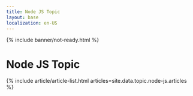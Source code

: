 ```yaml
---
title: Node JS Topic
layout: base
localization: en-US
---
```


{% include banner/not-ready.html %}

# Node JS Topic

{% include article/article-list.html 
  articles=site.data.topic.node-js.articles
%}
